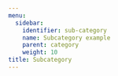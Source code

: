 ```yaml
---
menu:
  sidebar:
    identifier: sub-category
    name: Subcategory example
    parent: category
    weight: 10
title: Subcategory
---
```

